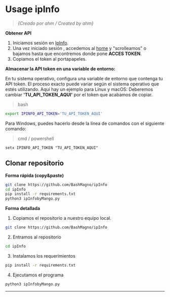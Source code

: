# **Usage ipInfo** 

> *{Creado por ahm / Created by ahm}*

**Obtener API** 

 1. Iniciamos sesión en [IpInfo](https://ipinfo.io).
 2. Una vez iniciado sesión , accedemos al [home](https://ipinfo.io/account/home) y "scrolleamos" o bajamos hasta que encontremos donde pone **ACCES TOKEN**.
 3. Copiamos el token al portapapeles.

**Almacenar la API token en una variable de entorno:**

En tu sistema operativo, configura una variable de entorno que contenga tu API token. El proceso exacto puede variar según el sistema operativo que estés utilizando. Aquí hay un ejemplo para Linux y macOS:
Deberemos cambiar **'TU_API_TOKEN_AQUI'** por el token que acabamos de copiar.
  

> bash


```bash
export IPINFO_API_TOKEN='TU_API_TOKEN_AQUI'
``` 

Para Windows, puedes hacerlo desde la línea de comandos con el siguiente comando:


> cmd / powershell


```
setx IPINFO_API_TOKEN "TU_API_TOKEN_AQUI"
```

## Clonar repositorio

**Forma rápida (copy&paste)**
```bash
git clone https://github.com/BashMagno/ipInfo
cd ipInfo
pip install -r requirements.txt
python3 ipInfobyMango.py

``` 
**Forma detallada**
1. Copiamos el repositorio a nuestro equipo local.

```bash
git clone https://github.com/BashMagno/ipInfo
``` 

2. Entramos al repositorio 

```bash
cd ipInfo
``` 

3. Instalamos los requerimientos

```bash
pip install -r requirements.txt
``` 

4. Ejecutamos el programa
```bash
python3 ipInfobyMango.py
``` 
<hr>
